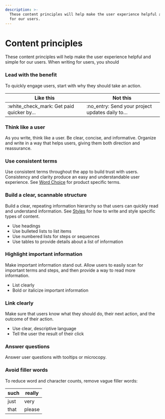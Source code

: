 ```yaml
---
description: >-
  These content principles will help make the user experience helpful and simple
  for our users.
---
```


# Content principles

These content principles will help make the user experience helpful and simple for our users. When writing for users, you should

### Lead with the benefit <a href="#lead-with-the-benefit" id="lead-with-the-benefit"></a>

To quickly engage users, start with why they should take an action.

| Like this                                 | Not this                                        |
| ----------------------------------------- | ----------------------------------------------- |
| :white\_check\_mark: Get paid quicker by… | :no\_entry: Send your project updates daily to… |

### Think like a user <a href="#think-like-a-user" id="think-like-a-user"></a>

As you write, think like a user. Be clear, concise, and informative. Organize and write in a way that helps users, giving them both direction and reassurance.&#x20;

### Use consistent terms <a href="#use-consistent-terms" id="use-consistent-terms"></a>

Use consistent terms throughout the app to build trust with users. Consistency and clarity produce an easy and understandable user experience. See [Word Choice](word-choice.md) for product specific terms.&#x20;

### Build a clear, scannable structure <a href="#build-a-clear-scannable-structure" id="build-a-clear-scannable-structure"></a>

Build a clear, repeating information hierarchy so that users can quickly read and understand information. See [Styles](styles/) for how to write and style specific types of content.

* Use headings
* Use bulleted lists to list items
* Use numbered lists for steps or sequences
* Use tables to provide details about a list of information

### Highlight important information <a href="#highlight-important-information" id="highlight-important-information"></a>

Make important information stand out. Allow users to easily scan for important terms and steps, and then provide a way to read more information.

* List clearly
* Bold or italicize important information

### Link clearly <a href="#link-clearly" id="link-clearly"></a>

Make sure that users know what they should do, their next action, and the outcome of their action.

* Use clear, descriptive language
* Tell the user the result of their click

### Answer questions <a href="#answer-questions" id="answer-questions"></a>

Answer user questions with tooltips or microcopy.

### Avoid filler words <a href="#avoid-filler-words" id="avoid-filler-words"></a>

To reduce word and character counts, remove vague filler words:&#x20;

| such | really |
| ---- | ------ |
| just | very   |
| that | please |

